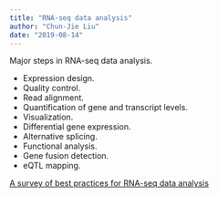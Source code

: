 ```yaml
---
title: "RNA-seq data analysis"
author: "Chun-Jie Liu"
date: "2019-08-14"
---
```


Major steps in RNA-seq data analysis.

- Expression design.
- Quality control.
- Read alignment.
- Quantification of gene and transcript levels.
- Visualization.
- Differential gene expression.
- Alternative splicing.
- Functional analysis.
- Gene fusion detection.
- eQTL mapping.

[A survey of best practices for RNA-seq data analysis](https://www.ncbi.nlm.nih.gov/pmc/articles/PMC4728800/pdf/13059_2016_Article_881.pdf)